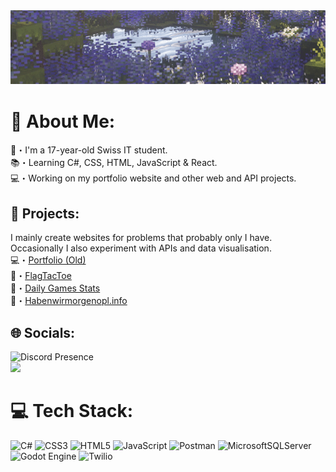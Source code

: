 <div align="center">
    <img alt="header-gif" width="900" src="Header.gif">
</div>

# 💫 About Me:
👋・I'm a 17-year-old Swiss IT student.<br>
📚・Learning C#, CSS, HTML, JavaScript & React.<br>
💻・Working on my portfolio website and other web and API projects. 


## 📂 Projects:
I mainly create websites for problems that probably only I have. <br> Occasionally I also experiment with APIs and data visualisation. <br>
💻・[Portfolio (Old)](https://www.reazn.tech/) <br>
🎌・[FlagTacToe](http://flagtactoe.reazn.tech)<br>
📆・[Daily Games Stats](https://dailies.reazn.tech) <br>
📓・[Habenwirmorgenopl.info](https://habenwirmorgenopl.info/)


## 🌐 Socials:
<img src="https://lanyard.kyrie25.dev/api/699913103378350122?waveColor=273849&waveSpotifyColor=273849&animationDuration=3s&gradient=645CBB-A084DC-BFACE2-EBC7E6" height="150" alt="Discord Presence">
<div>
  <a href="mailto:reazn.dev@gmail.com">
    <img src="https://img.shields.io/badge/GMAIL-black?style=for-the-badge&logo=gmail&logoColor=white&color=1b2932"/>
  </a>
</div>

# 💻 Tech Stack:
![C#](https://img.shields.io/badge/c%23-%23239120.svg?style=for-the-badge&logo=csharp&logoColor=white) ![CSS3](https://img.shields.io/badge/css3-%231572B6.svg?style=for-the-badge&logo=css3&logoColor=white) ![HTML5](https://img.shields.io/badge/html5-%23E34F26.svg?style=for-the-badge&logo=html5&logoColor=white) ![JavaScript](https://img.shields.io/badge/javascript-%23323330.svg?style=for-the-badge&logo=javascript&logoColor=%23F7DF1E) ![Postman](https://img.shields.io/badge/Postman-FF6C37?style=for-the-badge&logo=postman&logoColor=white) ![MicrosoftSQLServer](https://img.shields.io/badge/Microsoft%20SQL%20Server-CC2927?style=for-the-badge&logo=microsoft%20sql%20server&logoColor=white) ![Godot Engine](https://img.shields.io/badge/GODOT-%23FFFFFF.svg?style=for-the-badge&logo=godot-engine) ![Twilio](https://img.shields.io/badge/Twilio-F22F46?style=for-the-badge&logo=Twilio&logoColor=white)

